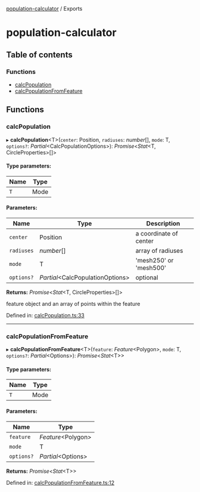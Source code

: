 [population-calculator](README.md) / Exports

# population-calculator

## Table of contents

### Functions

- [calcPopulation](modules.md#calcpopulation)
- [calcPopulationFromFeature](modules.md#calcpopulationfromfeature)

## Functions

### calcPopulation

▸ **calcPopulation**<T\>(`center`: Position, `radiuses`: *number*[], `mode`: T, `options?`: *Partial*<CalcPopulationOptions\>): *Promise*<*Stat*<T, CircleProperties\>[]\>

#### Type parameters:

Name | Type |
------ | ------ |
`T` | Mode |

#### Parameters:

Name | Type | Description |
------ | ------ | ------ |
`center` | Position | a coordinate of center   |
`radiuses` | *number*[] | array of radiuses   |
`mode` | T | 'mesh250' or 'mesh500'   |
`options?` | *Partial*<CalcPopulationOptions\> | optional   |

**Returns:** *Promise*<*Stat*<T, CircleProperties\>[]\>

feature object and an array of points within the feature

Defined in: [calcPopulation.ts:33](https://github.com/cieloazul310/population/blob/902d785/packages/population-calculator/src/utils/calcPopulation.ts#L33)

___

### calcPopulationFromFeature

▸ **calcPopulationFromFeature**<T\>(`feature`: *Feature*<Polygon\>, `mode`: T, `options?`: *Partial*<Options\>): *Promise*<*Stat*<T\>\>

#### Type parameters:

Name | Type |
------ | ------ |
`T` | Mode |

#### Parameters:

Name | Type |
------ | ------ |
`feature` | *Feature*<Polygon\> |
`mode` | T |
`options?` | *Partial*<Options\> |

**Returns:** *Promise*<*Stat*<T\>\>

Defined in: [calcPopulationFromFeature.ts:12](https://github.com/cieloazul310/population/blob/902d785/packages/population-calculator/src/utils/calcPopulationFromFeature.ts#L12)
